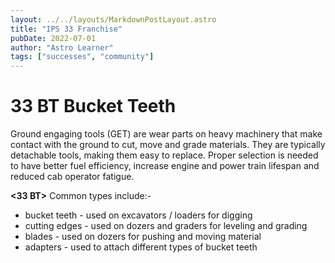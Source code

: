 ```yaml
---
layout: ../../layouts/MarkdownPostLayout.astro
title: "IPS 33 Franchise"
pubDate: 2022-07-01
author: "Astro Learner"
tags: ["successes", "community"]
---
```


# 33 BT Bucket Teeth

Ground engaging tools (GET) are wear parts on heavy machinery that make contact with the ground to cut, move and grade materials. They are typically detachable tools, making them easy to replace. Proper selection is needed to have better fuel efficiency, increase engine and power train lifespan and reduced cab operator fatigue.

**<33 BT>** Common types include:-

- bucket teeth - used on excavators / loaders for digging
- cutting edges - used on dozers and graders for leveling and grading
- blades - used on dozers for pushing and moving material
- adapters - used to attach different types of bucket teeth
